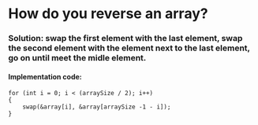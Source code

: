 # How do you reverse an array?

### Solution: swap the first element with the last element, swap the second element with the element next to the last element, go on until meet the midle element.

#### Implementation code:
```
for (int i = 0; i < (arraySize / 2); i++)
{
    swap(&array[i], &array[arraySize -1 - i]);
}
```
